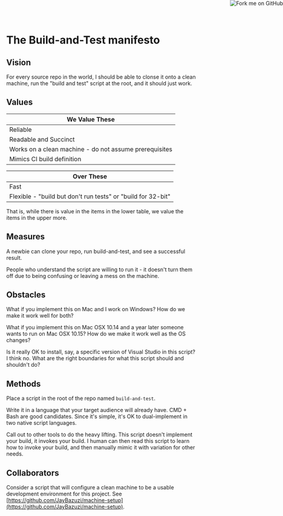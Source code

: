# The Build-and-Test manifesto

<a href="https://github.com/JayBazuzi/build-and-test"><img style="position: absolute; top: 0; right: 0; border: 0;"	src="https://s3.amazonaws.com/github/ribbons/forkme_right_gray_6d6d6d.png" alt="Fork me on GitHub"></a>	

## Vision

For every source repo in the world, I should be able to clonse it onto a clean machine, run the "build and test" script at the root, and it should just work.

## Values

 | We Value These                                               |
 |--------------------------------------------------------------|
 | Reliable                                                     |
 | Readable and Succinct                                        |
 | Works on a clean machine - do not assume prerequisites       |
 | Mimics CI build definition                                   |

 | Over These                                                   |
 |--------------------------------------------------------------|
 | Fast                                                         |
 | Flexible - "build but don't run tests" or "build for 32-bit" |

That is, while there is value in the items in the lower table, we value the items in the upper more.

## Measures
A newbie can clone your repo, run build-and-test, and see a successful result.

People who understand the script are willing to run it - it doesn't turn them off due to being confusing or leaving a mess on the machine.

## Obstacles
What if you implement this on Mac and I work on Windows? How do we make it work well for both?

What if you implement this on Mac OSX 10.14 and a year later someone wants to run on Mac OSX 10.15? How do we make it work well as the OS changes?

Is it really OK to install, say, a specific version of Visual Studio in this script? I think no. What are the right boundaries for what this script should and shouldn't do?

## Methods
Place a script in the root of the repo named `build-and-test`.

Write it in a language that your target audience will already have. CMD + Bash are good candidates. Since it's simple, it's OK to dual-implement in two native script languages.

Call out to other tools to do the heavy lifting. This script doesn't implement your build, it invokes your build. I human can then read this script to learn how to invoke your build, and then manually mimic it with variation for other needs.

## Collaborators
Consider a script that will configure a clean machine to be a usable development environment for this project. See [https://github.com/JayBazuzi/machine-setup](https://github.com/JayBazuzi/machine-setup).

